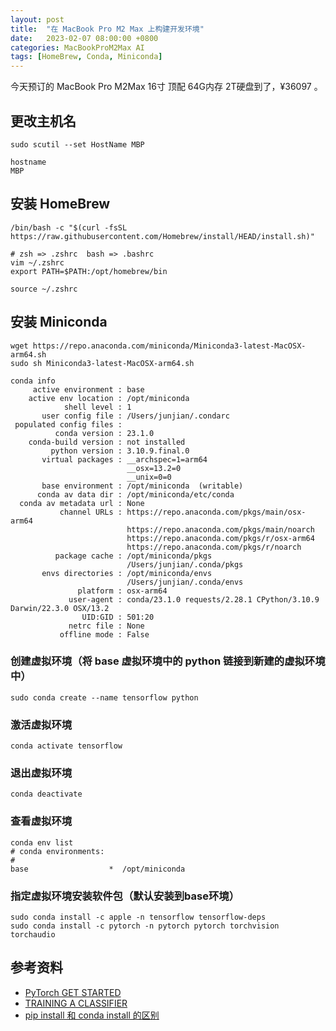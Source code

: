 ```yaml
---
layout: post
title:  "在 MacBook Pro M2 Max 上构建开发环境"
date:   2023-02-07 08:00:00 +0800
categories: MacBookProM2Max AI
tags: [HomeBrew, Conda, Miniconda]
---
```


今天预订的 MacBook Pro M2Max 16寸 顶配 64G内存 2T硬盘到了，¥36097 。

## 更改主机名
```shell
sudo scutil --set HostName MBP

hostname
MBP
```

## 安装 HomeBrew
```shell
/bin/bash -c "$(curl -fsSL https://raw.githubusercontent.com/Homebrew/install/HEAD/install.sh)"

# zsh => .zshrc  bash => .bashrc
vim ~/.zshrc
export PATH=$PATH:/opt/homebrew/bin

source ~/.zshrc
```

## 安装 Miniconda
```shell
wget https://repo.anaconda.com/miniconda/Miniconda3-latest-MacOSX-arm64.sh
sudo sh Miniconda3-latest-MacOSX-arm64.sh

conda info
     active environment : base
    active env location : /opt/miniconda
            shell level : 1
       user config file : /Users/junjian/.condarc
 populated config files : 
          conda version : 23.1.0
    conda-build version : not installed
         python version : 3.10.9.final.0
       virtual packages : __archspec=1=arm64
                          __osx=13.2=0
                          __unix=0=0
       base environment : /opt/miniconda  (writable)
      conda av data dir : /opt/miniconda/etc/conda
  conda av metadata url : None
           channel URLs : https://repo.anaconda.com/pkgs/main/osx-arm64
                          https://repo.anaconda.com/pkgs/main/noarch
                          https://repo.anaconda.com/pkgs/r/osx-arm64
                          https://repo.anaconda.com/pkgs/r/noarch
          package cache : /opt/miniconda/pkgs
                          /Users/junjian/.conda/pkgs
       envs directories : /opt/miniconda/envs
                          /Users/junjian/.conda/envs
               platform : osx-arm64
             user-agent : conda/23.1.0 requests/2.28.1 CPython/3.10.9 Darwin/22.3.0 OSX/13.2
                UID:GID : 501:20
             netrc file : None
           offline mode : False
```

### 创建虚拟环境（将 base 虚拟环境中的 python 链接到新建的虚拟环境中）
```shell
sudo conda create --name tensorflow python
```

### 激活虚拟环境
```shell
conda activate tensorflow
```

### 退出虚拟环境
```shell
conda deactivate
```

### 查看虚拟环境
```shell
conda env list
# conda environments:
#
base                  *  /opt/miniconda
```

### 指定虚拟环境安装软件包（默认安装到base环境）
```shell
sudo conda install -c apple -n tensorflow tensorflow-deps
sudo conda install -c pytorch -n pytorch pytorch torchvision torchaudio
```

## 参考资料
* [PyTorch GET STARTED](https://pytorch.org/get-started/locally/)
* [TRAINING A CLASSIFIER](https://pytorch.org/tutorials/beginner/blitz/cifar10_tutorial.html)
* [pip install 和 conda install 的区别](https://www.zhihu.com/question/395145313)
